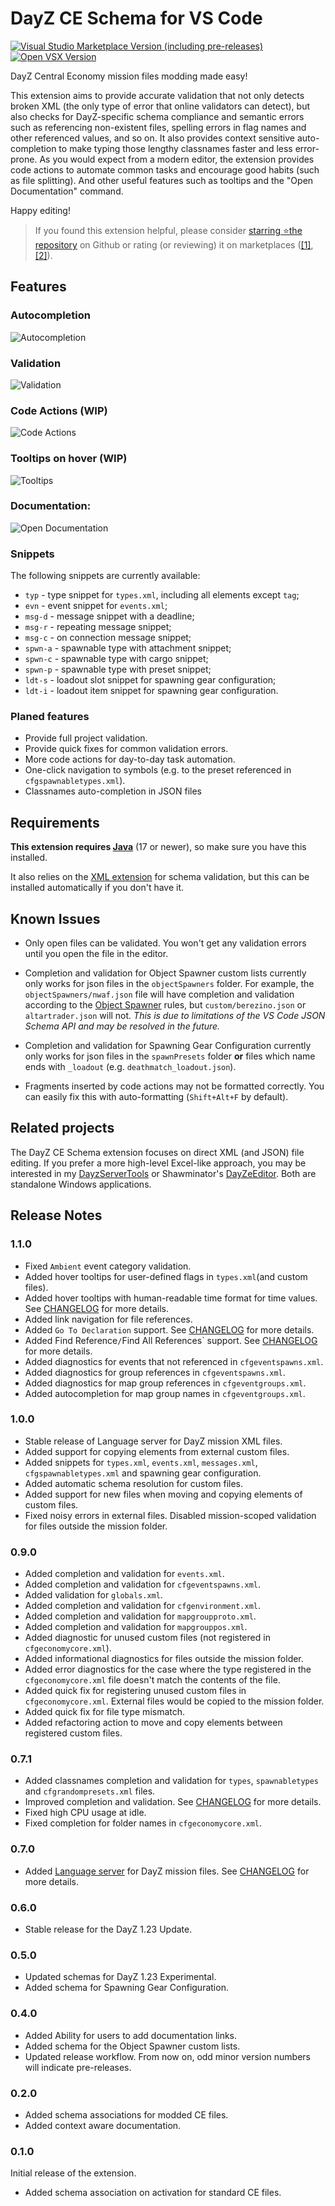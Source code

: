 # DayZ CE Schema for VS Code
[![Visual Studio Marketplace Version (including pre-releases)](https://img.shields.io/visual-studio-marketplace/v/rvost.dayz-ce-schema?style=for-the-badge&logo=visualstudiocode&label=VS%20Marketplace&color=informational)
](https://marketplace.visualstudio.com/items?itemName=rvost.dayz-ce-schema)
[![Open VSX Version](https://img.shields.io/open-vsx/v/rvost/dayz-ce-schema?style=for-the-badge&logo=vscodium&color=informational)](https://open-vsx.org/extension/rvost/dayz-ce-schema)

DayZ Central Economy mission files modding made easy!

This extension aims to provide accurate validation that not only detects broken XML (the only type of error that online validators can detect), but also checks for DayZ-specific schema compliance and semantic errors such as referencing non-existent files, spelling errors in flag names and other referenced values, and so on.
It also provides context sensitive auto-completion to make typing those lengthy classnames faster and less error-prone.
As you would expect from a modern editor, the extension provides code actions to automate common tasks and encourage good habits (such as file splitting).
And other useful features such as tooltips and the "Open Documentation" command.

Happy editing!

> If you found this extension helpful, please consider [starring ⭐the repository](https://github.com/rvost/dayz-ce-schema/stargazers) on Github or rating (or reviewing) it on marketplaces ([[1]](https://marketplace.visualstudio.com/items?itemName=rvost.dayz-ce-schema&ssr=false#review-details), [[2]](https://open-vsx.org/extension/rvost/dayz-ce-schema/reviews)).

## Features

### Autocompletion

![Autocompletion](./assets/Autocompletion.gif)

### Validation

![Validation](./assets/Validation.png)

### Code Actions (WIP)

![Code Actions](./assets/CodeActions.gif)

### Tooltips on hover (WIP)

![Tooltips](./assets/TooltipsOnHover.gif)

### Documentation:

![Open Documentation](./assets/OpenDocumentation.gif)

### Snippets

The following snippets are currently available:

- `typ` - type snippet for `types.xml`, including all elements except `tag`;
- `evn` - event snippet for `events.xml`;
- `msg-d` - message snippet with a deadline;
- `msg-r` - repeating message snippet;
- `msg-c` - on connection message snippet;
- `spwn-a` - spawnable type with attachment snippet;
- `spwn-c` - spawnable type with cargo snippet;
- `spwn-p` - spawnable type with preset snippet;
- `ldt-s` - loadout slot snippet for spawning gear configuration;
- `ldt-i` - loadout item snippet for spawning gear configuration.

### Planed features

- Provide full project validation.
- Provide quick fixes for common validation errors.
- More code actions for day-to-day task automation.
- One-click navigation to symbols (e.g. to the preset referenced in `cfgspawnabletypes.xml`).
- Classnames auto-completion in JSON files

## Requirements

**This extension requires [Java](https://www.java.com/)** (17 or newer), so make sure you have this installed.

It also relies on the [XML extension](https://marketplace.visualstudio.com/items?itemName=redhat.vscode-xml) for schema validation, but this can be installed automatically if you don't have it.

## Known Issues

- Only open files can be validated. You won't get any validation errors until you open the file in the editor.

- Completion and validation for Object Spawner custom lists currently only works  for json files in the `objectSpawners` folder.
For example, the `objectSpawners/nwaf.json` file will have completion and validation according to the [Object Spawner](https://community.bistudio.com/wiki?title=DayZ%3AObject_Spawner) rules, but `custom/berezino.json` or `altartrader.json` will not.
*This is due to limitations of the VS Code JSON Schema API and may be resolved in the future.* 

- Completion and validation for Spawning Gear Configuration currently only works for json files in the `spawnPresets` folder **or** files which name ends with `_loadout` (e.g. `deathmatch_loadout.json`).

- Fragments inserted by code actions may not be formatted correctly. You can easily fix this with auto-formatting (`Shift+Alt+F` by default).

## Related projects

The DayZ CE Schema extension focuses on direct XML (and JSON) file editing. 
If you prefer a more high-level Excel-like approach, you may be interested in my [DayzServerTools](https://github.com/rvost/DayzServerTools) or Shawminator's [DayZeEditor](https://github.com/Shawminator/DayZeEditor). Both are standalone Windows applications.

## Release Notes

### 1.1.0

- Fixed `Ambient` event category validation.
- Added hover tooltips for user-defined flags in `types.xml`(and custom files).
- Added hover tooltips with human-readable time format for time values. See [CHANGELOG](CHANGELOG.md#110) for more details.
- Added link navigation for file references.
- Added `Go To Declaration` support.  See [CHANGELOG](CHANGELOG.md#110) for more details.
- Added Find Reference`/`Find All References` support. See [CHANGELOG](CHANGELOG.md#110) for more details.
- Added diagnostics for events that not referenced in `cfgeventspawns.xml`.
- Added diagnostics for group references in `cfgeventspawns.xml`.
- Added diagnostics for map group references in `cfgeventgroups.xml`.
- Added autocompletion for map group names in `cfgeventgroups.xml`.

### 1.0.0

- Stable release of Language server for DayZ mission XML files.
- Added support for copying elements from external custom files.
- Added snippets for `types.xml`, `events.xml`, `messages.xml`, `cfgspawnabletypes.xml` and spawning gear configuration.
- Added automatic schema resolution for custom files.
- Added support for new files when moving and copying elements of custom files.
- Fixed noisy errors in external files. Disabled mission-scoped validation for files outside the mission folder.

### 0.9.0

- Added completion and validation for `events.xml`.
- Added completion and validation for `cfgeventspawns.xml`.
- Added validation for `globals.xml`.
- Added completion and validation for `cfgenvironment.xml`.
- Added completion and validation for `mapgroupproto.xml`.
- Added completion and validation for `mapgrouppos.xml`.
- Added diagnostic for unused custom files (not registered in `cfgeconomycore.xml`).
- Added informational diagnostics for files outside the mission folder.
- Added error diagnostics for the case where the type registered in the `cfgeconomycore.xml` file doesn't match the contents of the file.
- Added quick fix for registering unused custom files in `cfgeconomycore.xml`. External files would be copied to the mission folder.
- Added quick fix for file type mismatch.
- Added refactoring action to move and copy elements between registered custom files.

### 0.7.1

- Added classnames completion and validation for `types`, `spawnabletypes` and `cfgrandompresets.xml` files.
- Improved completion and validation. See [CHANGELOG](CHANGELOG.md#071) for more details.
- Fixed high CPU usage at idle.
- Fixed completion for folder names in `cfgeconomycore.xml`.

### 0.7.0

- Added [Language server](https://microsoft.github.io/language-server-protocol/) for DayZ mission files. See [CHANGELOG](CHANGELOG.md#070) for more details.

### 0.6.0

- Stable release for the DayZ 1.23 Update.

### 0.5.0

- Updated schemas for DayZ 1.23 Experimental.
- Added schema for Spawning Gear Configuration.

### 0.4.0

- Added Ability for users to add documentation links.
- Added schema for the Object Spawner custom lists.
- Updated release workflow. From now on, odd minor version numbers will indicate pre-releases.

### 0.2.0

- Added schema associations for modded CE files.
- Added context aware documentation.

### 0.1.0

Initial release of the extension.

- Added schema association on activation for standard CE files.
